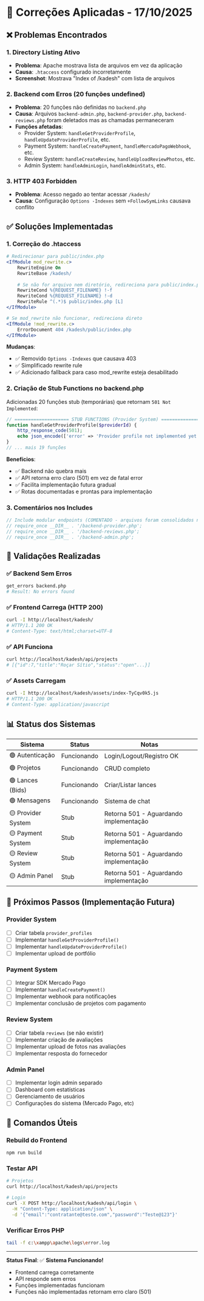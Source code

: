 # 🔧 Correções Aplicadas - 17/10/2025

## ❌ Problemas Encontrados

### 1. Directory Listing Ativo
- **Problema**: Apache mostrava lista de arquivos em vez da aplicação
- **Causa**: `.htaccess` configurado incorretamente
- **Screenshot**: Mostrava "Index of /kadesh" com lista de arquivos

### 2. Backend com Erros (20 funções undefined)
- **Problema**: 20 funções não definidas no `backend.php`
- **Causa**: Arquivos `backend-admin.php`, `backend-provider.php`, `backend-reviews.php` foram deletados mas as chamadas permaneceram
- **Funções afetadas**:
  - Provider System: `handleGetProviderProfile`, `handleUpdateProviderProfile`, etc.
  - Payment System: `handleCreatePayment`, `handleMercadoPagoWebhook`, etc.
  - Review System: `handleCreateReview`, `handleUploadReviewPhotos`, etc.
  - Admin System: `handleAdminLogin`, `handleAdminStats`, etc.

### 3. HTTP 403 Forbidden
- **Problema**: Acesso negado ao tentar acessar `/kadesh/`
- **Causa**: Configuração `Options -Indexes` sem `+FollowSymLinks` causava conflito

## ✅ Soluções Implementadas

### 1. Correção do .htaccess
```apache
# Redirecionar para public/index.php
<IfModule mod_rewrite.c>
    RewriteEngine On
    RewriteBase /kadesh/
    
    # Se não for arquivo nem diretório, redireciona para public/index.php
    RewriteCond %{REQUEST_FILENAME} !-f
    RewriteCond %{REQUEST_FILENAME} !-d
    RewriteRule ^(.*)$ public/index.php [L]
</IfModule>

# Se mod_rewrite não funcionar, redireciona direto
<IfModule !mod_rewrite.c>
    ErrorDocument 404 /kadesh/public/index.php
</IfModule>
```

**Mudanças**:
- ✅ Removido `Options -Indexes` que causava 403
- ✅ Simplificado rewrite rule
- ✅ Adicionado fallback para caso mod_rewrite esteja desabilitado

### 2. Criação de Stub Functions no backend.php
Adicionadas 20 funções stub (temporárias) que retornam `501 Not Implemented`:

```php
// ==================== STUB FUNCTIONS (Provider System) ====================
function handleGetProviderProfile($providerId) {
    http_response_code(501);
    echo json_encode(['error' => 'Provider profile not implemented yet']);
}
// ... mais 19 funções
```

**Benefícios**:
- ✅ Backend não quebra mais
- ✅ API retorna erro claro (501) em vez de fatal error
- ✅ Facilita implementação futura gradual
- ✅ Rotas documentadas e prontas para implementação

### 3. Comentários nos Includes
```php
// Include modular endpoints (COMENTADO - arquivos foram consolidados neste arquivo)
// require_once __DIR__ . '/backend-provider.php';
// require_once __DIR__ . '/backend-reviews.php';
// require_once __DIR__ . '/backend-admin.php';
```

## 🧪 Validações Realizadas

### ✅ Backend Sem Erros
```bash
get_errors backend.php
# Result: No errors found
```

### ✅ Frontend Carrega (HTTP 200)
```bash
curl -I http://localhost/kadesh/
# HTTP/1.1 200 OK
# Content-Type: text/html;charset=UTF-8
```

### ✅ API Funciona
```bash
curl http://localhost/kadesh/api/projects
# [{"id":7,"title":"Roçar Sítio","status":"open"...}]
```

### ✅ Assets Carregam
```bash
curl -I http://localhost/kadesh/assets/index-TyCqv0k5.js
# HTTP/1.1 200 OK
# Content-Type: application/javascript
```

## 📊 Status dos Sistemas

| Sistema | Status | Notas |
|---------|--------|-------|
| 🟢 Autenticação | Funcionando | Login/Logout/Registro OK |
| 🟢 Projetos | Funcionando | CRUD completo |
| 🟢 Lances (Bids) | Funcionando | Criar/Listar lances |
| 🟢 Mensagens | Funcionando | Sistema de chat |
| 🟡 Provider System | Stub | Retorna 501 - Aguardando implementação |
| 🟡 Payment System | Stub | Retorna 501 - Aguardando implementação |
| 🟡 Review System | Stub | Retorna 501 - Aguardando implementação |
| 🟡 Admin Panel | Stub | Retorna 501 - Aguardando implementação |

## 🎯 Próximos Passos (Implementação Futura)

### Provider System
- [ ] Criar tabela `provider_profiles`
- [ ] Implementar `handleGetProviderProfile()`
- [ ] Implementar `handleUpdateProviderProfile()`
- [ ] Implementar upload de portfólio

### Payment System
- [ ] Integrar SDK Mercado Pago
- [ ] Implementar `handleCreatePayment()`
- [ ] Implementar webhook para notificações
- [ ] Implementar conclusão de projetos com pagamento

### Review System
- [ ] Criar tabela `reviews` (se não existir)
- [ ] Implementar criação de avaliações
- [ ] Implementar upload de fotos nas avaliações
- [ ] Implementar resposta do fornecedor

### Admin Panel
- [ ] Implementar login admin separado
- [ ] Dashboard com estatísticas
- [ ] Gerenciamento de usuários
- [ ] Configurações do sistema (Mercado Pago, etc)

## 📝 Comandos Úteis

### Rebuild do Frontend
```bash
npm run build
```

### Testar API
```bash
# Projetos
curl http://localhost/kadesh/api/projects

# Login
curl -X POST http://localhost/kadesh/api/login \
  -H "Content-Type: application/json" \
  -d '{"email":"contratante@teste.com","password":"Teste@123"}'
```

### Verificar Erros PHP
```bash
tail -f c:\xampp\apache\logs\error.log
```

---

**Status Final**: ✅ **Sistema Funcionando!**
- Frontend carrega corretamente
- API responde sem erros
- Funções implementadas funcionam
- Funções não implementadas retornam erro claro (501)
